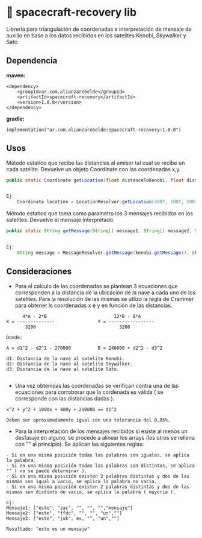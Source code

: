 # 🚀 spacecraft-recovery lib 

Libreria para triangulación de coordenadas e interpretación de mensaje de auxilio en base a los datos recibidos en los satelites Kenobi, Skywalker y Sato.

## Dependencia
**maven:** 
```
<dependency>
    <groupId>ar.com.alianzarebelde</groupId>
    <artifactId>spacecraft-recovery</artifactId>
    <version>1.0.0</version>
</dependency>
```
**gradle:**
```
implementation("ar.com.alianzarebelde:spacecraft-recovery:1.0.0")

```



## Usos

 Método estatico que recibe las distancias al emisor tal cual se recibe en cada satélite. Devuelve un objeto Coordinate con las coordenadas x,y.

```java
public static Coordinate getLocation(float distanceToKenobi, float distanceToSkywalker, float distanceToSato) throws InvalidDistanceException


Ej:
    Coordinate location = LocationResolver.getLocation(400f, 100f, 500f);
```

Método estatico que toma como parametro los 3 mensajes recibidos en los satelites. Devuelve el mensaje interpretado.

```java
public static String getMessage(String[] message1, String[] message2, String[] message3) throws InvalidMessageException


Ej:
    String message = MessageResolver.getMessage(kenobi.getMessage(), skywalker.getMessage(), sato.getMessage());
```


## Consideraciones
- Para el calculo de las coordenadas se plantean 3 ecuaciones que corresponden a la distancia de la ubicación de la nave a cada uno de los satelites. Para la resolución de las mismas se utlizo la regla de Crammer para obtener ls coordenadas x e y en función de las distancias.
```
      4*A - 2*B                         12*B - 8*A  
X = --------------                Y = -----------------
       3200                               3200
       
Donde:

A = d1^2 - d2^2 - 270000          B = 240000 + d2^2 - d3^2

d1: Distancia de la nave al satelite Kenobi.
d2: Distancia de la nave al satelite Skywalker.
d3: Distancia de la nave al satelite Sato.


```

- Una vez obtenidas las coordenadas se verifican contra una de las ecuaciones para corroborar que la cordenada es válida ( se corresponde con las distancias dadas ). 

```
x^2 + y^2 + 1000x + 400y + 290000 == d1^2

Deben ser aproximadamente igual con una tolerancia del 0,05%.
```

- Para la interpretación de los mensajes recibidos si existe al menos un desfasaje en alguno, se procede a alinear los arrays (los otros se rellena con "" al principio). Se aplican las siguientes reglas:
```
- Si en una misma posición todas las palabras son iguales, se aplica la palabra.
- Si en una misma posición todas las palabras son distintas, se aplica "" ( no se puede determinar ).
- Si en una misma posición existen 2 palabras distintas y dos de las mismas son igual a vacio, se aplica la palabra no vacia.
- Si en una misma posición existen 2 palabras distintas y dos de las mismas son distinto de vacio, se aplica la palabra ( mayoria ).

Ej:
Mensaje1: ["este", "zac", "", "", "","mensaje"]
Mensaje2: ["este", "ffdc", "", "", "un",""]
Mensaje3: ["este", "juk", es, "", "un",""]

Resultado: "este es un mensaje"

```


